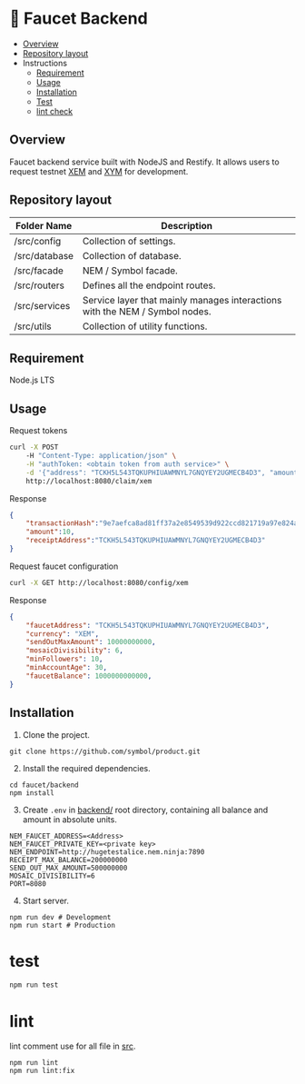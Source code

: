 # :potable_water: Faucet Backend

- [Overview](#overview)
- [Repository layout](#repository-layout)
- Instructions
    - [Requirement](#requirement)
    - [Usage](#usage)
    - [Installation](#installation)
    - [Test](#test)
    - [lint check](#lint)

## Overview

Faucet backend service built with NodeJS and Restify. It allows users to request testnet [XEM](https://testnet-explorer.nemtool.com) and [XYM](https://testnet.symbol.fyi) for development.

## Repository layout

| Folder Name | Description |
| -------------|--------------|
| /src/config | Collection of settings. |
| /src/database | Collection of database. |
| /src/facade | NEM / Symbol facade. |
| /src/routers | Defines all the endpoint routes. |
| /src/services | Service layer that mainly manages interactions with the NEM / Symbol nodes. |
| /src/utils | Collection of utility functions. |

## Requirement

Node.js LTS

## Usage

Request tokens

``` bash
curl -X POST
    -H "Content-Type: application/json" \
    -H "authToken: <obtain token from auth service>" \
    -d '{"address": "TCKH5L543TQKUPHIUAWMNYL7GNQYEY2UGMECB4D3", "amount": 10}' \
    http://localhost:8080/claim/xem
```

Response

```json
{
    "transactionHash":"9e7aefca8ad81ff37a2e8549539d922ccd821719a97e824a58814c3032f4dd85",
    "amount":10,
    "receiptAddress":"TCKH5L543TQKUPHIUAWMNYL7GNQYEY2UGMECB4D3"
}
```

Request faucet configuration

``` bash
curl -X GET http://localhost:8080/config/xem
```

Response

```json
{
    "faucetAddress": "TCKH5L543TQKUPHIUAWMNYL7GNQYEY2UGMECB4D3",
    "currency": "XEM",
    "sendOutMaxAmount": 10000000000,
    "mosaicDivisibility": 6,
    "minFollowers": 10,
    "minAccountAge": 30,
    "faucetBalance": 1000000000000,
}
```

## Installation

1. Clone the project.

```
git clone https://github.com/symbol/product.git
```

2. Install the required dependencies.

```
cd faucet/backend
npm install
```

3. Create `.env` in [backend/](/backend/) root directory, containing all balance and amount in absolute units.
```env
NEM_FAUCET_ADDRESS=<Address>
NEM_FAUCET_PRIVATE_KEY=<private key>
NEM_ENDPOINT=http://hugetestalice.nem.ninja:7890
RECEIPT_MAX_BALANCE=200000000
SEND_OUT_MAX_AMOUNT=500000000
MOSAIC_DIVISIBILITY=6
PORT=8080
```

4. Start server.

```shell
npm run dev # Development
npm run start # Production
```

# test

```
npm run test
```

# lint

lint comment use for all file in [src](/backend/src/).
```
npm run lint
npm run lint:fix
```